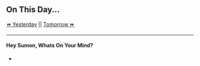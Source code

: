 ## On This Day...

[⏪ Yesterday](2022-03-07) || [Tomorrow ⏩](2022-03-09)

---
#### Hey Sumon, Whats On Your Mind? 
- 




